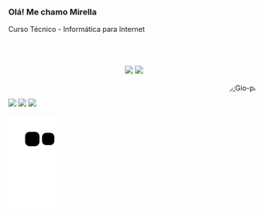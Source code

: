 ### Olá! Me chamo Mirella 
Curso Técnico - Informática para Internet

<br/>
<br/>
<br/>
<div align="center">

  
  <img height="160em"  src="https://awesome-github-stats.azurewebsites.net/user-stats/miiswan?cardType=github&theme=graywhite&Background=F9B7D7B6&Text=000000&Border=904A71&Ring=FF8BC3&Title=FF86B0" />
  <img height="160em" src="https://github-readme-stats.vercel.app/api/top-langs/?username=miiswan&layout=compact&langs_count=7&theme=cobalt"/>
</div>
  
<div style="display: inline_block"><br>
  <img align="right" alt="Gio-pic" height="150" style="border-radius:50px;" src="https://picasion.com/download/992f6d9a2272a150264ebe663da34ef8/">
  
  ##
  
  <div> 
  <a href="https://instagram.com/mirellaleonii" target="_blank"><img src="https://img.shields.io/badge/-Instagram-%23E4405F?style=for-the-badge&logo=instagram&logoColor=white" target="_blank"></a>
  <a href = "mailto:manuelemirella17@gmail.com"><img src="https://img.shields.io/badge/-Gmail-%23333?style=for-the-badge&logo=gmail&logoColor=white" target="_blank"></a>
  <a href="https://www.linkedin.com/in/mirella-l-716a55218/" target="_blank"><img src="https://img.shields.io/badge/-LinkedIn-%230077B5?style=for-the-badge&logo=linkedin&logoColor=white" target="_blank"></a> 

![Snake animation](https://github.com/miiswan/miiswan/blob/output/github-contribution-grid-snake.svg)
    
<div>
